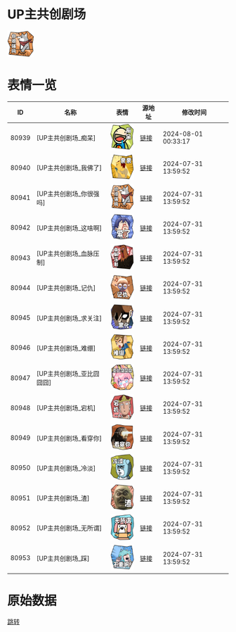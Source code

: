 # UP主共创剧场

<img src="./cover.png" height="60" alt="cover" />

# 表情一览

|ID|名称|表情|源地址|修改时间|
|----|----|----|----|----|
|80939|[UP主共创剧场_痴呆]|<img src="./pic/080939_%5BUP主共创剧场_痴呆%5D.png" height="60" alt="痴呆"/>|[链接](https://i0.hdslb.com/bfs/garb/774948bbc41c9df623f0756c51ca6f81596351fc.png)|2024-08-01 00:33:17|
|80940|[UP主共创剧场_我佛了]|<img src="./pic/080940_%5BUP主共创剧场_我佛了%5D.png" height="60" alt="我佛了"/>|[链接](https://i0.hdslb.com/bfs/garb/item/7f3f76830e12ede533a62d4b1472f9db43ab85ca.png)|2024-07-31 13:59:52|
|80941|[UP主共创剧场_你很强吗]|<img src="./pic/080941_%5BUP主共创剧场_你很强吗%5D.png" height="60" alt="你很强吗"/>|[链接](https://i0.hdslb.com/bfs/garb/90e923fbf26335841c6953cc49e054fc4127888b.png)|2024-07-31 13:59:52|
|80942|[UP主共创剧场_这啥啊]|<img src="./pic/080942_%5BUP主共创剧场_这啥啊%5D.png" height="60" alt="这啥啊"/>|[链接](https://i0.hdslb.com/bfs/garb/item/152a56ce6a472f1e9289e8abfa1efe2d691d35b0.png)|2024-07-31 13:59:52|
|80943|[UP主共创剧场_血脉压制]|<img src="./pic/080943_%5BUP主共创剧场_血脉压制%5D.png" height="60" alt="血脉压制"/>|[链接](https://i0.hdslb.com/bfs/garb/0f0016d6b8aedca0b7b02d5be1aa6e765ed63166.png)|2024-07-31 13:59:52|
|80944|[UP主共创剧场_记仇]|<img src="./pic/080944_%5BUP主共创剧场_记仇%5D.png" height="60" alt="记仇"/>|[链接](https://i0.hdslb.com/bfs/garb/35100f900ac9d84f9b841e8ec5d066935a7c7d47.png)|2024-07-31 13:59:52|
|80945|[UP主共创剧场_求关注]|<img src="./pic/080945_%5BUP主共创剧场_求关注%5D.png" height="60" alt="求关注"/>|[链接](https://i0.hdslb.com/bfs/garb/item/8637154e467f0056e69a52373729db399c38db77.png)|2024-07-31 13:59:52|
|80946|[UP主共创剧场_难绷]|<img src="./pic/080946_%5BUP主共创剧场_难绷%5D.png" height="60" alt="难绷"/>|[链接](https://i0.hdslb.com/bfs/garb/291903ea3de63fcfd143fab84cc39c85da809744.png)|2024-07-31 13:59:52|
|80947|[UP主共创剧场_亚比囧囧囧]|<img src="./pic/080947_%5BUP主共创剧场_亚比囧囧囧%5D.png" height="60" alt="亚比囧囧囧"/>|[链接](https://i0.hdslb.com/bfs/garb/61c9051c27db2a366b3c740d4536a874b08c845c.png)|2024-07-31 13:59:52|
|80948|[UP主共创剧场_宕机]|<img src="./pic/080948_%5BUP主共创剧场_宕机%5D.png" height="60" alt="宕机"/>|[链接](https://i0.hdslb.com/bfs/garb/dc0585e0f55799342dc9793b221543123e5638d5.png)|2024-07-31 13:59:52|
|80949|[UP主共创剧场_看穿你]|<img src="./pic/080949_%5BUP主共创剧场_看穿你%5D.png" height="60" alt="看穿你"/>|[链接](https://i0.hdslb.com/bfs/garb/be2d9dc1958277ab8d3e9cb2833b19698153d2bc.png)|2024-07-31 13:59:52|
|80950|[UP主共创剧场_冷淡]|<img src="./pic/080950_%5BUP主共创剧场_冷淡%5D.png" height="60" alt="冷淡"/>|[链接](https://i0.hdslb.com/bfs/garb/bbd30eccc115eff69395f4bcb1d0a3940a1f0a8a.png)|2024-07-31 13:59:52|
|80951|[UP主共创剧场_渣]|<img src="./pic/080951_%5BUP主共创剧场_渣%5D.png" height="60" alt="渣"/>|[链接](https://i0.hdslb.com/bfs/garb/549984c45803b2f4e9c72716b39be518d8e05e53.png)|2024-07-31 13:59:52|
|80952|[UP主共创剧场_无所谓]|<img src="./pic/080952_%5BUP主共创剧场_无所谓%5D.png" height="60" alt="无所谓"/>|[链接](https://i0.hdslb.com/bfs/garb/9c67fe850db915b580e4b4b189c6bafbc9d763ab.png)|2024-07-31 13:59:52|
|80953|[UP主共创剧场_踩]|<img src="./pic/080953_%5BUP主共创剧场_踩%5D.png" height="60" alt="踩"/>|[链接](https://i0.hdslb.com/bfs/garb/item/4bd3155e75e85c59f4be81b4c6cf6bc2568080b0.png)|2024-07-31 13:59:52|

# 原始数据

[跳转](./raw.json)

